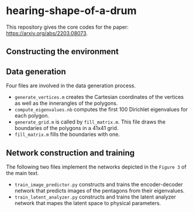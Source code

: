 
# hearing-shape-of-a-drum
This repository gives the core codes for the paper: https://arxiv.org/abs/2203.08073.
## Constructing the environment

## Data generation
Four files are involved in the data generation process. 
- `generate_vertices.m` creates the Cartesian coordinates of the vertices as well as the innerangles of the polygons. 
- `compute_eigenvalues.nb` computes the first 100 Dirichlet eigenvalues for each polygon.
- `generate_grid.m` is called by `fill_matrix.m`. This file draws the boundaries of the polygons in a 41x41 grid.
- `fill_matrix.m` fills the boundaries with one. 
## Network construction and training
The following two files implement the networks depicted in the `Figure 3` of the main text.
- `train_image_predictor.py` constructs and trains the encoder-decoder network that predicts images of the pentagons from their eigenvalues. 
- `train_latent_analyzer.py` constructs and trains the latent analyzer network that mapes the latent space to physical parameters. 
